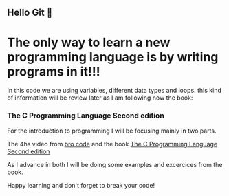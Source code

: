 ## Hello Git 👻

# The only way to learn a new programming language is by writing programs in it!!!

In this code we are using variables, different data types 
and loops. 
this kind of information will be review later as I am following now the book:
### The C Programming Language Second edition
For the introduction to programming I will be focusing mainly in two parts.

The 4hs video from [bro code](https://www.youtube.com/watch?v=87SH2Cn0s9A&t=1475s&ab_channel=BroCode)
and the book [The C Programming Language Second edition](https://a.co/d/d8JclhX)

As I advance in both I will be doing some examples and excercices from the book.

Happy learning and don't forget to break your code! 
